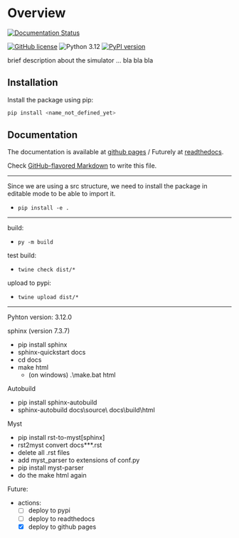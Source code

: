 [comment]: # "TODO: Change the links below! Change everything that has simulator to the decided name"

# Overview

[![Documentation Status](https://readthedocs.org/projects/simulator/badge/?version=latest)](https://simulator.readthedocs.io/en/latest/?badge=latest)

[![GitHub license](https://img.shields.io/github/license/brunofaria1322/Simulator)](https://github.com/brunofaria1322/Simulator/blob/main/LICENSE)
![Python 3.12](https://img.shields.io/badge/python-3.12-blue.svg)
[![PyPI version](https://badge.fury.io/py/Simulator.svg)](https://badge.fury.io/py/Simulator)

brief description about the simulator ... bla bla bla

## Installation

Install the package using pip:

```bash
pip install <name_not_defined_yet>
```

## Documentation

The documentation is available at [github pages](https://brunofaria1322.github.io/Simulator) / Futurely at [readthedocs](https://readthedocs.io/en/latest/).

Check [GitHub-flavored Markdown](https://guides.github.com/features/mastering-markdown/) to write this file.

---

Since we are using a src structure, we need to install the package in editable mode to be able to import it.

- `pip install -e .`

---

build:

- `py -m build`

test build:

- `twine check dist/*`

upload to pypi:

- `twine upload dist/*`

---

Pyhton version: 3.12.0

sphinx (version 7.3.7)

- pip install sphinx
- sphinx-quickstart docs
- cd docs
- make html
  - (on windows) .\make.bat html

Autobuild

- pip install sphinx-autobuild
- sphinx-autobuild docs\source\ docs\build\html

Myst

- pip install rst-to-myst[sphinx]
- rst2myst convert docs\*\*\*.rst
- delete all .rst files
- add myst_parser to extensions of conf.py
- pip install myst-parser
- do the make html again

Future:

- actions:
  - [ ] deploy to pypi
  - [ ] deploy to readthedocs
  - [x] deploy to github pages

